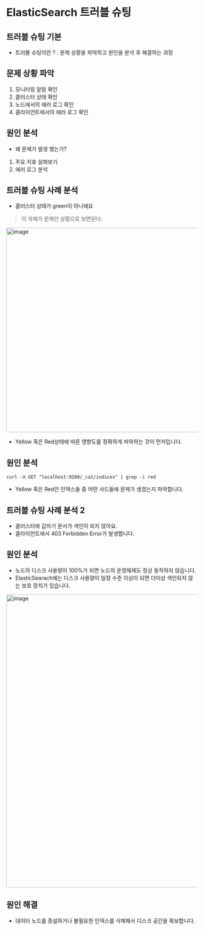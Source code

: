 # ElasticSearch 트러블 슈팅

## 트러블 슈팅 기본
+ 트러블 슈팅이란 ? : 문제 상황을 파악하고 원인을 분석 후 해결하는 과정

## 문제 상황 파악
1. 모니터링 알람 확인
2. 클러스터 상태 확인
3. 노드에서의 에러 로그 확인
4. 클라이언트에서의 에러 로그 확인

## 원인 분석
+ 왜 문제가 발생 했는가?
1. 주요 지표 살펴보기
2. 에러 로그 분석

## 트러블 슈팅 사례 분석
+ 클러스터 상태가 green이 아니에요

> 이 자체가 문제인 상황으로 보면된다.

<img width="539" alt="image" src="https://user-images.githubusercontent.com/49984996/218288326-8cf8f4d5-559d-4dab-80a1-8c94a653616c.png">

+ Yellow 혹은 Red상태에 따른 영향도를 정확하게 파악하는 것이 먼저입니다.

## 원인 분석
```
curl -X GET "localhost:9200/_cat/indices" | grep -i red
```

+ Yellow 혹은 Red인 인덱스들 중 어떤 샤드들에 문제가 생겼는지 파악합니다.

## 트러블 슈팅 사례 분석 2
+ 클러스터에 갑자기 문서가 색인이 되지 않아요.
+ 클라이언트에서 403 Forbidden Error가 발생합니다.

## 원인 분석
+ 노드의 디스크 사용량이 100%가 되면 노드의 운영체제도 정상 동작하지 않습니다.
+ ElasticSearach에는 디스크 사용량이 일정 수준 이상이 되면 더이상 색인되지 않는 보호 장치가 있습니다.

<img width="772" alt="image" src="https://user-images.githubusercontent.com/49984996/219390533-a7f2bd6f-27c7-40ed-aa06-d8c0d116372c.png">

## 원인 해결
+ 데이터 노드를 증설하거나 불필요한 인덱스를 삭제해서 디스크 공간을 확보합니다.

